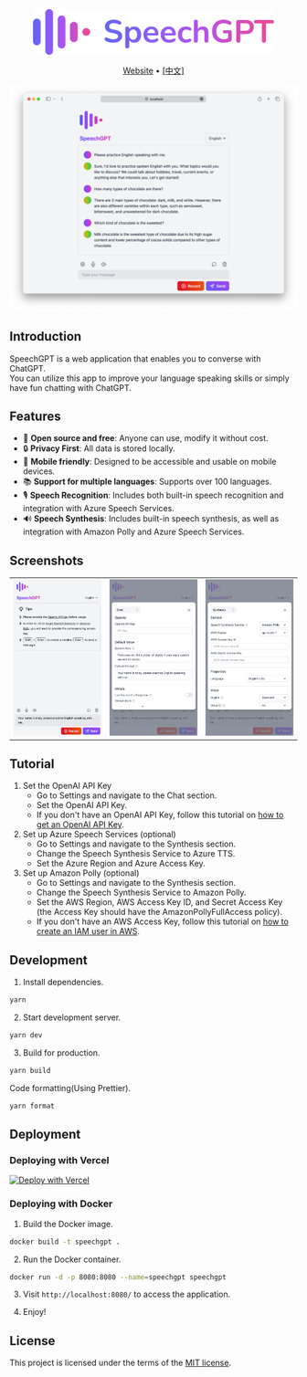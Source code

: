 <p align="center">
  <a href="https://speechgpt.app"><img height="80px" src="./assets/speechgpt-icon-text.svg" alt="SpeechGPT" /></a>
</p>

<p align="center">
  <a href="https://speechgpt.app/">Website</a> •
  <a href="https://github.com/hahahumble/speechgpt/blob/main/docs/README.zh.md">[中文]</a>
</p>

<p align="center">
  <img src="./assets/demo-en.png" alt="SpeechGPT Website Demo" width="900" />
</p>

## Introduction
SpeechGPT is a web application that enables you to converse with ChatGPT.</br>
You can utilize this app to improve your language speaking skills or simply have fun chatting with ChatGPT.

## Features
- 📖 **Open source and free**: Anyone can use, modify it without cost.
- 🔒 **Privacy First**: All data is stored locally.
- 📱 **Mobile friendly**: Designed to be accessible and usable on mobile devices.
- 📚 **Support for multiple languages**: Supports over 100 languages.
- 🎙 **Speech Recognition**: Includes both built-in speech recognition and integration with Azure Speech Services.
- 🔊 **Speech Synthesis**: Includes built-in speech synthesis, as well as integration with Amazon Polly and Azure Speech Services.

## Screenshots
<table>
  <tr>
    <td><img src="./assets/screenshots/screenshot-1-en.png" width="360px" alt="Screenshot 1"></td>
    <td><img src="./assets/screenshots/screenshot-2-en.png" width="360px" alt="Screenshot 2"></td>
    <td><img src="./assets/screenshots/screenshot-3-en.png" width="360px" alt="Screenshot 3"></td>
  </tr>
</table>

## Tutorial
1. Set the OpenAI API Key <br/>
    - Go to Settings and navigate to the Chat section.
    - Set the OpenAI API Key.
    - If you don't have an OpenAI API Key, follow this tutorial on [how to get an OpenAI API Key](https://www.windowscentral.com/software-apps/how-to-get-an-openai-api-key).
2. Set up Azure Speech Services (optional)
    - Go to Settings and navigate to the Synthesis section.
    - Change the Speech Synthesis Service to Azure TTS.
    - Set the Azure Region and Azure Access Key.
3. Set up Amazon Polly (optional)
    - Go to Settings and navigate to the Synthesis section.
    - Change the Speech Synthesis Service to Amazon Polly.
    - Set the AWS Region, AWS Access Key ID, and Secret Access Key (the Access Key should have the AmazonPollyFullAccess policy).
    - If you don't have an AWS Access Key, follow this tutorial on [how to create an IAM user in AWS](https://www.techtarget.com/searchcloudcomputing/tutorial/Step-by-step-guide-on-how-to-create-an-IAM-user-in-AWS).

## Development
1. Install dependencies.
```bash
yarn
```

2. Start development server.
```bash
yarn dev
```

3. Build for production.
```bash
yarn build
```

Code formatting(Using Prettier).
```bash
yarn format
```

## Deployment

### Deploying with Vercel

[![Deploy with Vercel](https://vercel.com/button)](https://vercel.com/new/clone?repository-url=https%3A%2F%2Fgithub.com%2Fhahahumble%2Fspeechgpt&env=VITE_OPENAI_API_KEY,VITE_OPENAI_HOST,VITE_AWS_REGION,VITE_AWS_ACCESS_KEY_ID,VITE_AWS_ACCESS_KEY,VITE_AZURE_REGION,VITE_AZURE_KEY&envDescription=If%20you%20do%20not%20want%20to%20provide%20a%20value%2C%20use%20REPLACE_WITH_YOUR_OWN.&project-name=speechgpt&repository-name=speechgpt)

###  Deploying with Docker

1. Build the Docker image.
```bash
docker build -t speechgpt .
```

2. Run the Docker container.
```bash
docker run -d -p 8080:8080 --name=speechgpt speechgpt
```

3. Visit `http://localhost:8080/` to access the application.

4. Enjoy!

## License
This project is licensed under the terms of the [MIT license](/LICENSE).
